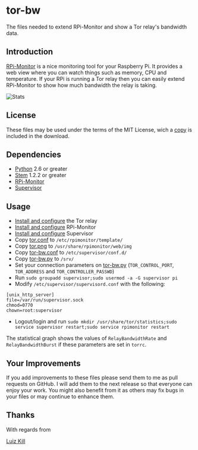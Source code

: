 tor-bw
======

The files needed to extend RPi-Monitor and show a Tor relay's bandwidth data.

## Introduction ##

[RPi-Monitor](http://rpi-experiences.blogspot.com.br/p/rpi-monitor.html) is a nice monitoring tool for your Raspberry Pi. It provides a web view where you can watch things such as memory, CPU and temperature. If your RPi is running a Tor relay then you can easily extend RPi-Monitor to show how much bandwidth the relay is taking.

![Stats](https://raw.githubusercontent.com/lzkill/tor-bw/master/stats.jpg)

## License ##

These files may be used under the terms of the MIT License, wich a [copy](LICENSE) is included in the download.

## Dependencies ##

- [Python](https://www.python.org) 2.6 or greater
- [Stem](https://stem.torproject.org) 1.2.2 or greater
- [RPi-Monitor](http://rpi-experiences.blogspot.com.br/p/rpi-monitor.html)
- [Supervisor](http://supervisord.org)

## Usage ##

- [Install and configure](https://www.torproject.org/docs/tor-relay-debian.html.en) the Tor relay
- [Install and configure](http://rpi-experiences.blogspot.fr/p/rpi-monitor-installation.html) RPi-Monitor
- [Install and configure](https://www.digitalocean.com/community/tutorials/how-to-install-and-manage-supervisor-on-ubuntu-and-debian-vps) Supervisor
- Copy [tor.conf](tor.conf) to `/etc/rpimonitor/template/`
- Copy [tor.png](tor.png) to `/usr/share/rpimonitor/web/img`
- Copy [tor-bw.conf](tor-bw.conf) to `/etc/supervisor/conf.d/`
- Copy [tor-bw.py](tor-bw.py) to `/srv/`  
- Set your connection parameters on [tor-bw.py](tor-bw.py) (`TOR_CONTROL_PORT`, `TOR_ADDRESS` and `TOR_CONTROLLER_PASSWD`)
- Run `sudo groupadd supervisor;sudo usermod -a -G supervisor pi`
- Modify `/etc/supervisor/supervisord.conf` with the following:
```
[unix_http_server]
file=/var/run/supervisor.sock
chmod=0770
chown=root:supervisor
```
- Logout/login and run `sudo mkdir /usr/share/tor/statistics;sudo service supervisor restart;sudo service rpimonitor restart`

The statistical graph shows the values of `RelayBandwidthRate` and `RelayBandwidthBurst` if these parameters are set in `torrc`.

## Your Improvements ##

If you add improvements to these files please send them to me as pull requests on GitHub. I will add them to the next release so that everyone can enjoy your work. You might also benefit from it as others may fix bugs in your files or may continue to enhance them.

## Thanks ##

With regards from

[Luiz Kill](mailto:me@lzkill.com)

